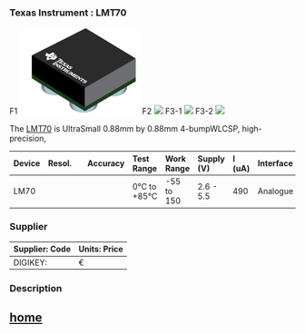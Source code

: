 ### Texas Instrument : **LMT70**

[item-image]: LMT70.jpg
[item-link]: https://www.ti.com/product/LMT70
[item-datasheet]: LMT70.pdf


F1 ![](/temperature_sensor/LMT70/LMT70.jpg)
F2 ![](--/LMT70/LMT70.jpg)
F3-1 ![](--/LMT70.jpg)
F3-2 ![](--LMT70.jpg)


The [LMT70][item-link] is  UltraSmall 0.88mm by 0.88mm 4-bumpWLCSP, high-precision,




| Device  	| Resol.	|  			| Accuracy	| Test Range	| Work Range	| Supply (V)| I (uA)| Interface |
| :-		| :-  		| :-  		| :-    	| :- 			| :-			| :-		| :-	| :-		|
| LM70		|   	| | 		| 0°C to +85°C  | -55 to 150	| 2.6 - 5.5	| 490	| Analogue		|

### Supplier

| Supplier: Code				|  Units: Price 				| 
|-------------------------------|-------------------------------| 
| DIGIKEY: 		 				| 	€ 						|


### Description



## [home](../../)
